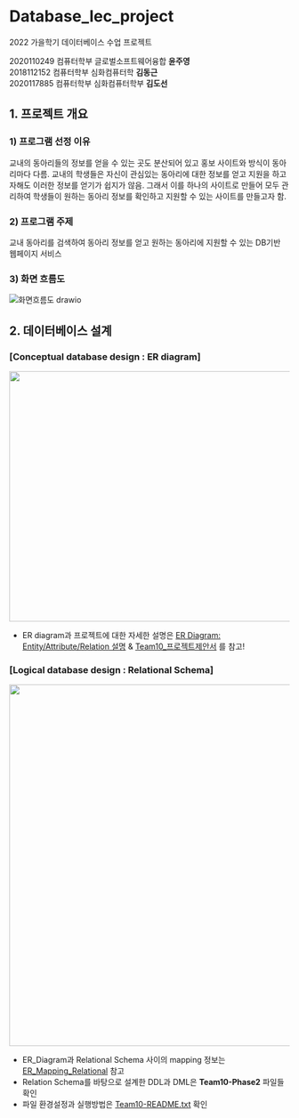 # Database_lec_project
2022 가을학기 데이터베이스 수업 프로젝트

2020110249 컴퓨터학부 글로벌소프트웨어융합 **윤주영**   
2018112152 컴퓨터학부 심화컴퓨터학        **김동근**  
2020117885 컴퓨터학부 심화컴퓨터학부        **김도선**

## 1. 프로젝트 개요
### 1) 프로그램 선정 이유
교내의 동아리들의 정보를 얻을 수 있는 곳도 분산되어 있고 홍보 사이트와 방식이 동아리마다 다름. 교내의 학생들은 자신이 관심있는 동아리에 대한 정보를 얻고 지원을 하고자해도 이러한 정보를 얻기가 쉽지가 않음. 그래서 이를 하나의 사이트로 만들어 모두 관리하여 학생들이 원하는 동아리 정보를 확인하고 지원할 수 있는 사이트를 만들고자 함.

### 2) 프로그램 주제
교내 동아리를 검색하여 동아리 정보를 얻고 원하는 동아리에 지원할 수 있는 DB기반 웹페이지 서비스

### 3) 화면 흐름도
![화면흐름도 drawio](https://user-images.githubusercontent.com/97028605/193827620-1d735e15-31de-483f-a125-d975ba2640d1.png)


## 2. 데이터베이스 설계
### [Conceptual database design : ER diagram]      
<img src="https://user-images.githubusercontent.com/97028605/197429019-2b23f2d3-1189-4c71-86d2-e285f9475607.png" width=700 height=450></img>   
- ER diagram과 프로젝트에 대한 자세한 설명은 [ER Diagram: Entity/Attribute/Relation 설명](https://github.com/Yn-Jy/Database_lec_project/files/9706628/README.txt)
 & [Team10_프로젝트제안서](https://github.com/Yn-Jy/Database_lec_project/files/9706639/Team10_.pptx) 를 참고!


### [Logical database design : Relational Schema]
<img src="https://user-images.githubusercontent.com/97028605/197429045-69749634-d213-4388-9b78-3199999a9941.png" width=600 height=650></img>   
- ER_Diagram과 Relational Schema 사이의 mapping 정보는 [ER_Mapping_Relational](https://github.com/Yn-Jy/Database_lec_project/files/9848056/Team10-etr_mapping.txt) 참고
- Relation Schema를 바탕으로 설계한 DDL과 DML은 **Team10-Phase2** 파일들 확인
- 파일 환경설정과 실행방법은 [Team10-README.txt](https://github.com/Yn-Jy/Database_lec_project/files/9848067/Team10-README.txt) 확인





